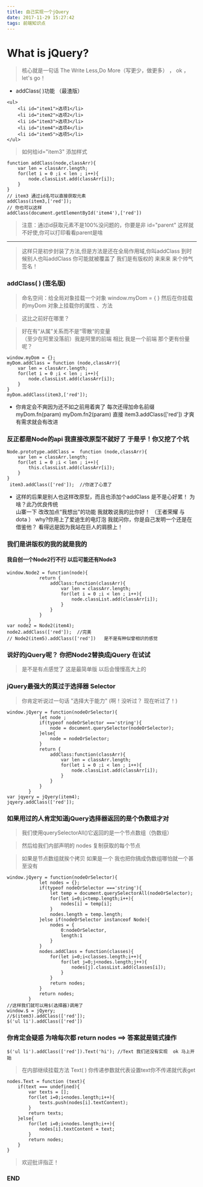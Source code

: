 ```yaml
---
title: 自己实现一个jQuery
date: 2017-11-29 15:27:42
tags: 前端知识点
---
```


# What is jQuery?

> 核心就是一句话 The Write Less,Do More（写更少，做更多）  ， ok ， let's go！

- addClass( )功能  （最渣版）

```
<ul>
    <li id="item1">选项1</li>
    <li id="item2">选项2</li>
    <li id="item3">选项3</li>
    <li id="item4">选项4</li>
    <li id="item5">选项5</li>
</ul>
```

> 如何给id="item3" 添加样式

```
function addClass(node,classArr){
    var len = classArr.length;
    for(let i = 0 ;i < len ; i++){
        node.classList.add(classArr[i]);
    }
}
// item3 通过id名可以直接获取元素
addClass(item3,['red']); 
// 你也可以这样
addClass(document.getElementById('item4'),['red'])
```

> 注意：通过id获取元素不是100%没问题的，你要是非 id="parent"  这样就不好使,你可以打印看看parent是啥

------------------------------------------------------------------

> 这样只是初步封装了方法,但是方法是还在全局作用域,你叫addClass 到时候别人也叫addClass 你可能就被覆盖了  我们是有版权的   来来来 来个帅气签名！

### addClass( ) (签名版)

> 命名空间：给全局对象挂载一个对象 window.myDom = { } 
然后在你挂载的myDom 对象上挂载你的属性 、方法

> 这比之前好在哪里？

> 好在有“从属”关系而不是“零散“的变量  
（至少在阿里没落前）我是阿里的前端  相比 我是一个前端 那个更有份量呢？ 

```
window.myDom = {};
myDom.addClass = function (node,classArr){
    var len = classArr.length;
    for(let i = 0 ;i < len ; i++){
        node.classList.add(classArr[i]);
    }
}
myDom.addClass(item3,['red']);
```

- 你肯定会不爽因为还不如之前用着爽了  每次还得加命名前缀
    myDom.fn(param)
    myDom.fn2(param)
    直接 item3.addClass(['red']) 才爽 有需求就会有改进

### 反正都是Node的api 我直接改原型不就好了 于是乎！你又挖了个坑

```
Node.prototype.addClass =  function (node,classArr){
    var len = classArr.length;
    for(let i = 0 ;i < len ; i++){
        this.classList.add(classArr[i]);
    }
}
 item3.addClass(['red']);  //你遂了心意了 
```

- 这样的后果是别人也这样改原型，而且也添加个addClass
 是不是心好累！  为啥？此乃优良传统  
山寨一下 改改加点“我想出"的功能 我就敢说我的比你好！ （王者荣耀 与 dota ） 
why?你用上了爱迪生的电灯泡 我就问你，你是自己发明一个还是在借鉴他？
看得远是因为我站在巨人的肩膀上！

### 我们是讲版权的我的就是我的 

#### 我自创一个Node2行不行 以后可能还有Node3

```
window.Node2 = function(node){
            return {
                addClass:function(classArr){
                    var len = classArr.length;
                    for(let i = 0 ;i < len ; i++){
                        node.classList.add(classArr[i]);
                    }
                }
            }
        }
var node2 = Node2(item4);
node2.addClass(['red']);  //完美
// Node2(item5).addClass(['red'])   是不是有种似曾相识的感觉
```

### 说好的jQuery呢？ 你把Node2替换成jQuery  在试试 

> 是不是有点感觉了   这是最简单版  以后会慢慢高大上的

### jQuery最强大的莫过于选择器 Selector

> 你肯定听说过一句话  "选择大于能力" (啊！没听过？  现在听过了！)

```
window.jQyery = function(nodeOrSelector){
            let node ; 
            if(typeof nodeOrSelector ==='string'){
                node = document.querySelector(nodeOrSelector);
            }else{
                node = nodeOrSelector;
            }
            return {
                addClass:function(classArr){
                    var len = classArr.length;
                    for(let i = 0 ;i < len ; i++){
                        node.classList.add(classArr[i]);
                    }
                }
            }
        }
var jqyery = jQyery(item4);
jqyery.addClass(['red']); 
```

### 如果用过的人肯定知道jQuery选择器返回的是个伪数组才对

> 我们使用querySelectorAll()它返回的是一个节点数组（伪数组）

> 然后给我们内部声明的 nodes 复制获取的每个节点

> 如果是节点数组就挨个拷贝  如果是一个 我也把你搞成伪数组哪怕就一个甚至没有
```
window.jQyery = function(nodeOrSelector){
            let nodes = {}; 
            if(typeof nodeOrSelector ==='string'){
                let temp = document.querySelectorAll(nodeOrSelector);
                for(let i=0;i<temp.length;i++){
                    nodes[i] = temp[i];
                }   
                nodes.length = temp.length;
            }else if(nodeOrSelector instanceof Node){
                nodes = {
                    0:nodeOrSelector,
                    length:1
                }
            }
            nodes.addClass = function(classes){
                for(let i=0;i<classes.length;i++){
                    for(let j=0;j<nodes.length;j++){
                        nodes[j].classList.add(classes[i]);
                    }
                }
                return nodes;
            } 
            return nodes;
        }
//这样我们就可以用$(选择器)调用了
window.$ = jQyery;
//$(item3).addClass(['red']);
$('ul li').addClass(['red'])
```
### 你肯定会疑惑 为啥每次都 return nodes ==> 答案就是链式操作

```
$('ul li').addClass(['red']).Text('hi'); //Text 我们还没有实现  ok 马上开始
```

> 在内部继续挂载方法   Text( ) 你传递参数就代表设置text你不传递就代表get

```
nodes.Text = function (text){
    if(text === undefined){
        var texts = [];
        for(let i=0;i<nodes.length;i++){
            texts.push(nodes[i].textContent);
        }
        return texts;
    }else{
        for(let i=0;i<nodes.length;i++){
            nodes[i].textContent = text;
        }
        return nodes;
    }
}
```

> 欢迎批评指正！ 

### END 
